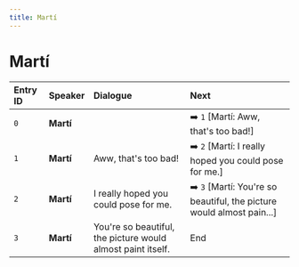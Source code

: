 ```yaml
---
title: Martí
---
```


# Martí


| Entry ID | Speaker | Dialogue | Next |
| :------- | :------ | :------- | :------------ |
| `0` | **Martí** |  | ➡️ `1` \[Martí: Aww, that's too bad\!\] |
| `1` | **Martí** | Aww, that's too bad\! | ➡️ `2` \[Martí: I really hoped you could pose for me\.\] |
| `2` | **Martí** | I really hoped you could pose for me\. | ➡️ `3` \[Martí: You're so beautiful, the picture would almost pain\.\.\.\] |
| `3` | **Martí** | You're so beautiful, the picture would almost paint itself\. | End |
